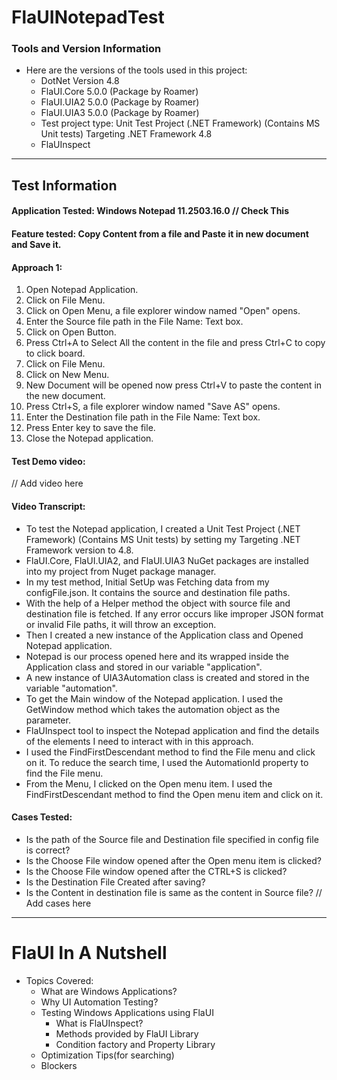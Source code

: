 # FlaUINotepadTest

### Tools and Version Information

* Here are the versions of the tools used in this project:
    * DotNet Version 4.8
    * FlaUI.Core 5.0.0 (Package by Roamer)
    * FlaUI.UIA2 5.0.0 (Package by Roamer)
    * FlaUI.UIA3 5.0.0 (Package by Roamer)
    * Test project type: Unit Test Project (.NET Framework) (Contains MS Unit tests) Targeting .NET Framework 4.8
    * FlaUInspect 
 -----------
## Test Information

#### Application Tested: Windows Notepad 11.2503.16.0 // Check This

#### Feature tested:  Copy Content from a file and Paste it in new document and Save it.

#### Approach 1:
1) Open Notepad Application.
2) Click on File Menu.
3) Click on Open Menu, a file explorer window named "Open" opens.
4) Enter the Source file path in the File Name: Text box.
5) Click on Open Button.
6) Press Ctrl+A to Select All the content in the file and press Ctrl+C to copy to click board.
7) Click on File Menu.
8) Click on New Menu.
9) New Document will be opened now press Ctrl+V to paste the content in the new document.
10) Press Ctrl+S, a file explorer window named "Save AS" opens.
11) Enter the Destination file path in the File Name: Text box.
12) Press Enter key to save the file.
13) Close the Notepad application.

#### Test Demo video:
 // Add video here
#### Video Transcript:
* To test the Notepad application, I created a Unit Test Project (.NET Framework) (Contains MS Unit tests) by setting my Targeting .NET Framework version to 4.8.
* FlaUI.Core, FlaUI.UIA2, and FlaUI.UIA3 NuGet packages are installed into my project from Nuget package manager.
* In my test method, Initial SetUp was Fetching data from my configFile.json. It contains the source and destination file paths.
* With the help of a Helper method the object with source file and destination file is fetched. If any error occurs like improper JSON format or invalid File paths, it will throw an exception.
* Then I created a new instance of the Application class and Opened Notepad application.
* Notepad is our process opened here and its wrapped inside the Application class and stored in our variable "application". 
* A new instance of UIA3Automation class is created and stored in the variable "automation".
* To get the Main window of the Notepad application. I used the GetWindow method which takes the automation object as the parameter.
* FlaUInspect tool to inspect the Notepad application and find the details of the elements I need to interact with in this approach.
* I used the FindFirstDescendant method to find the File menu and click on it. To reduce the search time, I used the AutomationId property to find the File menu.
* From the Menu, I clicked on the Open menu item. I used the FindFirstDescendant method to find the Open menu item and click on it.

#### Cases Tested:
* Is the path of the Source file and Destination file specified in config file is correct?
* Is the Choose File window opened after the Open menu item is clicked?
* Is the Choose File window opened after the CTRL+S is clicked?
* Is the Destination File Created after saving?
* Is the Content in destination file is same as the content in Source file?
// Add cases here

---------

# FlaUI In A Nutshell

* Topics Covered:
    * What are Windows Applications?
    * Why UI Automation Testing?
    * Testing Windows Applications using FlaUI
       * What is FlaUInspect?
       * Methods provided by FlaUI Library
       * Condition factory and Property Library
    * Optimization Tips(for searching)
    * Blockers